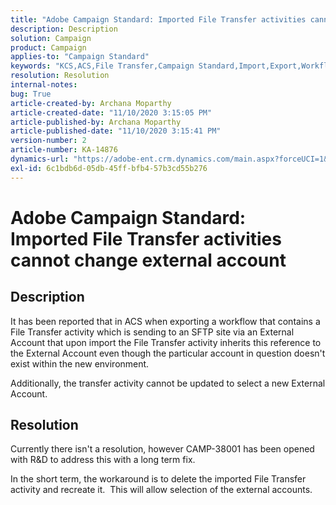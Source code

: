 ```yaml
---
title: "Adobe Campaign Standard: Imported File Transfer activities cannot change external account"
description: Description
solution: Campaign
product: Campaign
applies-to: "Campaign Standard"
keywords: "KCS,ACS,File Transfer,Campaign Standard,Import,Export,Workflow"
resolution: Resolution
internal-notes: 
bug: True
article-created-by: Archana Moparthy
article-created-date: "11/10/2020 3:15:05 PM"
article-published-by: Archana Moparthy
article-published-date: "11/10/2020 3:15:41 PM"
version-number: 2
article-number: KA-14876
dynamics-url: "https://adobe-ent.crm.dynamics.com/main.aspx?forceUCI=1&pagetype=entityrecord&etn=knowledgearticle&id=08eeef7c-6723-eb11-a813-00224809820c"
exl-id: 6c1bdb6d-05db-45ff-bfb4-57b3cd55b276
---
```

# Adobe Campaign Standard: Imported File Transfer activities cannot change external account

## Description

It has been reported that in ACS when exporting a workflow that contains a File Transfer activity which is sending to an SFTP site via an External Account that upon import the File Transfer activity inherits this reference to the External Account even though the particular account in question doesn't exist within the new environment.

Additionally, the transfer activity cannot be updated to select a new External Account.

## Resolution

Currently there isn't a resolution, however CAMP-38001 has been opened with R&D to address this with a long term fix.

In the short term, the workaround is to delete the imported File Transfer activity and recreate it.  This will allow selection of the external accounts.
